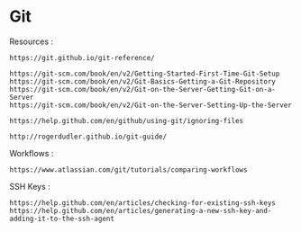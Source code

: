 # Git

Resources : 

    https://git.github.io/git-reference/
    
    https://git-scm.com/book/en/v2/Getting-Started-First-Time-Git-Setup
    https://git-scm.com/book/en/v2/Git-Basics-Getting-a-Git-Repository
    https://git-scm.com/book/en/v2/Git-on-the-Server-Getting-Git-on-a-Server
    https://git-scm.com/book/en/v2/Git-on-the-Server-Setting-Up-the-Server
                
    https://help.github.com/en/github/using-git/ignoring-files 
    
    http://rogerdudler.github.io/git-guide/

Workflows :     

    https://www.atlassian.com/git/tutorials/comparing-workflows
    
    
SSH Keys :  

    https://help.github.com/en/articles/checking-for-existing-ssh-keys
    https://help.github.com/en/articles/generating-a-new-ssh-key-and-adding-it-to-the-ssh-agent

